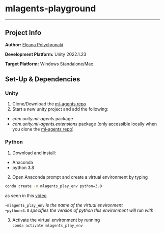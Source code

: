 # mlagents-playground

---

## Project Info

**Author:** 
[Eleana Polychronaki](https://github.com/EleanaPol)

**Development Platform:**
Unity 2022.1.23

**Target Platform:**
Windows Standalone/Mac

## Set-Up & Dependencies
### Unity
1. Clone/Download the [ml-agents repo](https://github.com/Unity-Technologies/ml-agents)   
2. Start a new unity project and add the following:
* *com.unity.ml-agents* package
* *com.unity.ml-agents.extensions* package (only accessible locally when you clone the [ml-agents repo](https://github.com/Unity-Technologies/ml-agents))
### Python
1. Download and install:
* Anaconda
* python 3.8 
 
2. Open Anaconda prompt and create a virtual environment by typing 
```bash
conda create -n mlagents_play_env python=3.8

``` 
as seen in this [video](https://youtu.be/Yix4iV_io6o?t=58)  

-```mlagents_play_env``` *is the name of the virtual environment*  
-```python=3.8``` *specifies the version of python this environment will run with*  

3. Activate the virtual environment by running  
 ```conda activate mlagents_play_env```
